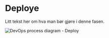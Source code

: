 # Deploye

<div className="row">
    <div className="column">
        <p>
            Litt tekst her om hva man bør gjøre i denne fasen.
        </p>
    </div>
    <div className="column">
        <img alt="DevOps process diagram - Deploy" src="/img/devops_deploy.svg"/>
    </div>
</div>
